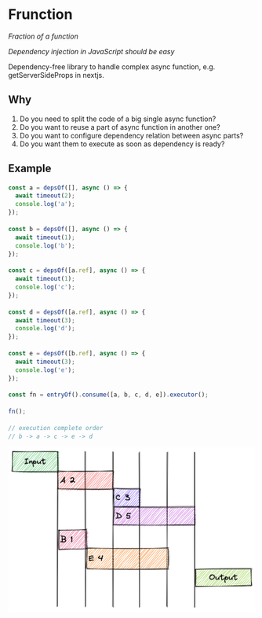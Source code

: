 # Frunction

_Fraction of a function_

_Dependency injection in JavaScript should be easy_

Dependency-free library to handle complex async function, e.g. getServerSideProps in nextjs.

## Why

1. Do you need to split the code of a big single async function?
2. Do you want to reuse a part of async function in another one?
3. Do you want to configure dependency relation between async parts?
4. Do you want them to execute as soon as dependency is ready?

## Example

```ts
const a = depsOf([], async () => {
  await timeout(2);
  console.log('a');
});

const b = depsOf([], async () => {
  await timeout(1);
  console.log('b');
});

const c = depsOf([a.ref], async () => {
  await timeout(1);
  console.log('c');
});

const d = depsOf([a.ref], async () => {
  await timeout(3);
  console.log('d');
});

const e = depsOf([b.ref], async () => {
  await timeout(3);
  console.log('e');
});

const fn = entryOf().consume([a, b, c, d, e]).executor();

fn();

// execution complete order
// b -> a -> c -> e -> d
```

![example](example.png)